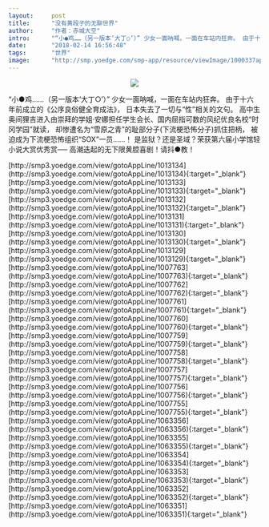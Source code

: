 ```yaml
---
layout:     post
title:      "没有黄段子的无聊世界"
author:     "作者：赤城大空"
intro:      "“小●鸡……（另一版本‘大丁○’）” 少女一面呐喊，一面在车站内狂奔。 由于十六年前成立的《公序良俗健全育成法》， 日本失去了一切与“性”相关的文句。 高中生奥间狸吉进入由崇拜的学姐‧安娜担任学生会长、国内屈指可数的风纪优良名校“时冈学园”就读， 却惨遭名为“雪原之青”的耻部分子(下流梗恐怖分子)抓住把柄， 被迫成为下流梗恐怖组织“SOX”一员……！ 是监狱？还是圣域？荣获第六届小学馆轻小说大赏优秀赏── 高潮迭起的无下限黄腔喜剧！请抖●教！"
date:       "2018-02-14 16:56:48"
tags:       "世界"
image:      "http://smp.yoedge.com/smp-app/resource/viewImage/1000337appline.png"
---
```

<div style="text-align: center">
<p><img src="http://smp.yoedge.com/smp-app/resource/viewImage/1000337appline.png"/></p>
</div>
<p class="post-meta">
<span>“小●鸡……（另一版本‘大丁○’）” 少女一面呐喊，一面在车站内狂奔。 由于十六年前成立的《公序良俗健全育成法》， 日本失去了一切与“性”相关的文句。 高中生奥间狸吉进入由崇拜的学姐‧安娜担任学生会长、国内屈指可数的风纪优良名校“时冈学园”就读， 却惨遭名为“雪原之青”的耻部分子(下流梗恐怖分子)抓住把柄， 被迫成为下流梗恐怖组织“SOX”一员……！ 是监狱？还是圣域？荣获第六届小学馆轻小说大赏优秀赏── 高潮迭起的无下限黄腔喜剧！请抖●教！</span>
</p>
[http://smp3.yoedge.com/view/gotoAppLine/1013134](http://smp3.yoedge.com/view/gotoAppLine/1013134){:target="_blank"}
[http://smp3.yoedge.com/view/gotoAppLine/1013133](http://smp3.yoedge.com/view/gotoAppLine/1013133){:target="_blank"}
[http://smp3.yoedge.com/view/gotoAppLine/1013132](http://smp3.yoedge.com/view/gotoAppLine/1013132){:target="_blank"}
[http://smp3.yoedge.com/view/gotoAppLine/1013131](http://smp3.yoedge.com/view/gotoAppLine/1013131){:target="_blank"}
[http://smp3.yoedge.com/view/gotoAppLine/1013130](http://smp3.yoedge.com/view/gotoAppLine/1013130){:target="_blank"}
[http://smp3.yoedge.com/view/gotoAppLine/1013129](http://smp3.yoedge.com/view/gotoAppLine/1013129){:target="_blank"}
[http://smp3.yoedge.com/view/gotoAppLine/1007763](http://smp3.yoedge.com/view/gotoAppLine/1007763){:target="_blank"}
[http://smp3.yoedge.com/view/gotoAppLine/1007762](http://smp3.yoedge.com/view/gotoAppLine/1007762){:target="_blank"}
[http://smp3.yoedge.com/view/gotoAppLine/1007761](http://smp3.yoedge.com/view/gotoAppLine/1007761){:target="_blank"}
[http://smp3.yoedge.com/view/gotoAppLine/1007760](http://smp3.yoedge.com/view/gotoAppLine/1007760){:target="_blank"}
[http://smp3.yoedge.com/view/gotoAppLine/1007759](http://smp3.yoedge.com/view/gotoAppLine/1007759){:target="_blank"}
[http://smp3.yoedge.com/view/gotoAppLine/1007758](http://smp3.yoedge.com/view/gotoAppLine/1007758){:target="_blank"}
[http://smp3.yoedge.com/view/gotoAppLine/1007757](http://smp3.yoedge.com/view/gotoAppLine/1007757){:target="_blank"}
[http://smp3.yoedge.com/view/gotoAppLine/1007756](http://smp3.yoedge.com/view/gotoAppLine/1007756){:target="_blank"}
[http://smp3.yoedge.com/view/gotoAppLine/1007755](http://smp3.yoedge.com/view/gotoAppLine/1007755){:target="_blank"}
[http://smp3.yoedge.com/view/gotoAppLine/1063356](http://smp3.yoedge.com/view/gotoAppLine/1063356){:target="_blank"}
[http://smp3.yoedge.com/view/gotoAppLine/1063355](http://smp3.yoedge.com/view/gotoAppLine/1063355){:target="_blank"}
[http://smp3.yoedge.com/view/gotoAppLine/1063354](http://smp3.yoedge.com/view/gotoAppLine/1063354){:target="_blank"}
[http://smp3.yoedge.com/view/gotoAppLine/1063353](http://smp3.yoedge.com/view/gotoAppLine/1063353){:target="_blank"}
[http://smp3.yoedge.com/view/gotoAppLine/1063352](http://smp3.yoedge.com/view/gotoAppLine/1063352){:target="_blank"}
[http://smp3.yoedge.com/view/gotoAppLine/1063351](http://smp3.yoedge.com/view/gotoAppLine/1063351){:target="_blank"}


